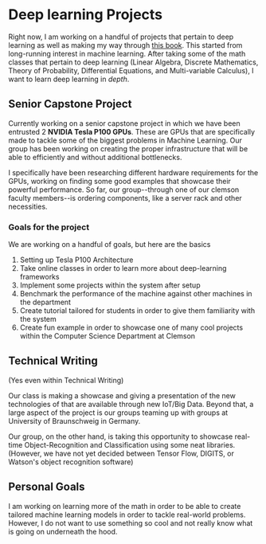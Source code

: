 # Deep learning Projects

Right now, I am working on a handful of projects that pertain to deep learning as well as making my way through
[this book](http://www.deeplearningbook.org/). This started from long-running interest in machine learning.
After taking some of the math classes that pertain to deep learning (Linear Algebra, Discrete Mathematics, Theory of Probability, Differential Equations, and Multi-variable Calculus), I want to learn deep learning in *depth*.

## Senior Capstone Project

Currently working on a senior capstone project in which we have been entrusted 2 **NVIDIA Tesla P100 GPUs**. These are GPUs that are specifically made to tackle some of the biggest problems in Machine Learning. Our group has been working on creating the proper infrastructure that will be able to efficiently and without additional bottlenecks.

I specifically have been researching different hardware requirements for the GPUs, working on finding some good examples that showcase their powerful performance. So far, our group--through one of our clemson faculty members--is ordering components, like a server rack and other necessities.

### Goals for the project

We are working on a handful of goals, but here are the basics

1. Setting up Tesla P100 Architecture
1. Take online classes in order to learn more about deep-learning frameworks
1. Implement some projects within the system after setup
1. Benchmark the performance of the machine against other machines in the department
1. Create tutorial tailored for students in order to give them familiarity with the system
1. Create fun example in order to showcase one of many cool projects within the Computer Science Department at Clemson

## Technical Writing

(Yes even within Technical Writing)

Our class is making a showcase and giving a presentation of the new technologies of that are available through new IoT/Big Data.
Beyond that, a large aspect of the project is our groups teaming up with groups at University of Braunschweig in Germany.

Our group, on the other hand, is taking this opportunity to showcase real-time Object-Recognition and Classification using some neat libraries. (However, we have not yet decided between Tensor Flow, DIGITS, or Watson's object recognition software)

## Personal Goals

I am working on learning more of the math in order to be able to create tailored machine learning models in order to tackle real-world problems. However, I do not want to use something so cool and not really know what is going on underneath the hood.